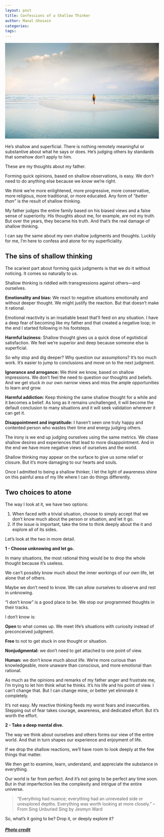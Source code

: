 ```yaml
---
layout: post
title: Confessions of a Shallow Thinker
author: Manal Ghosain
categories:
tags:
---
```


![Shallow waters](/images/sandbar.jpg)

He’s shallow and superficial. There is nothing remotely meaningful or substantive about what he says or does. He’s judging others by standards that somehow don’t apply to him. 

These are my thoughts about my father. 

Forming quick opinions, based on shallow observations, is easy. We don’t need to do anything else because we *know* we’re right.

We *think* we’re more enlightened, more progressive, more conservative, more religious, more traditional, or more educated. Any form of *“better than”* is the result of shallow thinking.

My father judges the entire family based on his biased views and a false sense of superiority. His thoughts about me, for example, are not my truth. But over the years, they became his truth. And that’s the real damage of shallow thinking.

I can say the same about my own shallow judgments and thoughts. Luckily for me, I’m here to confess and atone for my superficiality. 

## The sins of shallow thinking 

The scariest part about forming quick judgments is that we do it without noticing. It comes so naturally to us.

Shallow thinking is riddled with transgressions against others—and ourselves.

**Emotionality and bias:** We react to negative situations emotionally and without deeper thought. We might justify the reaction. But that doesn’t make it rational.

Emotional reactivity is an insatiable beast that’ll feed on any situation. I have a deep fear of becoming like my father and that created a negative loop; in the end I started following in his footsteps.

**Harmful laziness:** Shallow thought gives us a quick dose of egotistical satisfaction. We feel we’re superior and deep because someone else is superficial.  

So why stop and dig deeper? Why question our assumptions? It’s too much work. It’s easier to jump to conclusions and move on to the next judgment.

**Ignorance and arrogance:** We *think* we know, based on shallow impressions. We don’t feel the need to question our thoughts and beliefs. And we get stuck in our own narrow views and miss the ample opportunities to learn and grow.

**Harmful addiction:** Keep thinking the same shallow thought for a while and it becomes a belief. As long as it remains unchallenged, it will become the default conclusion to many situations and it will seek validation wherever it can get it.

**Disappointment and ingratitude:** I haven’t seen one truly happy and contented person who wastes their time and energy judging others.

The irony is we end up judging ourselves using the same metrics. We chase shallow desires and experiences that lead to more disappointment. And in the end we have more negative views of ourselves and the world.

Shallow thinking may appear on the surface to give us some relief or closure. But it’s more damaging to our hearts and souls. 

Once I admitted to being a shallow thinker, I let the light of awareness shine on this painful area of my life where I can do things differently. 
 
## Two choices to atone

The way I look at it, we have two options:

1. When faced with a trivial situation, choose to simply accept that we don’t know much about the person or situation, and let it go.
2. If the issue is important, take the time to think deeply about the it and explore all of its sides.

Let’s look at the two in more detail.

**1 - Choose unknowing and let go.**

In many situations, the most rational thing would be to drop the whole thought because it’s useless.

We can’t possibly know much about the inner workings of our own life, let alone that of others.

Maybe we don’t need to know. We can allow ourselves to observe and rest in unknowing.

“I don’t know” is a good place to be. We stop our programmed thoughts in their tracks.

I don’t know is:

**Open** to what comes up. We meet life’s situations with curiosity instead of preconceived judgment.

**Free** to not to get stuck in one thought or situation.

**Nonjudgmental:** we don’t need to get attached to one point of view.

**Human:** we don’t know much about life. We’re more curious than knowledgeable, more unaware than conscious, and more emotional than rational.

As much as the opinions and remarks of my father anger and frustrate me, I’m trying to let him think what he thinks. It’s his life and his point of view. I can’t change that. But I can change mine, or better yet eliminate it completely.

It’s not easy. My reactive thinking feeds my worst fears and insecurities. Stepping out of fear takes courage, awareness, and dedicated effort. But it’s worth the effort.

**2 - Take a deep mental dive.**

The way we think about ourselves and others forms our view of the entire world. And that in turn shapes our experience and enjoyment of life.

If we drop the shallow reactions, we’ll have room to look deeply at the few things that matter.

We then get to examine, learn, understand, and appreciate the substance in everything.

Our world is far from perfect. And it’s not going to be perfect any time soon. But in that imperfection lies the complexity and intrigue of the entire universe.

> “Everything had nuance; everything had an unrevealed side or unexplored depths. Everything was worth looking at more closely.” – From Sing Unburied Sing by Jesmyn Ward

So, what’s it going to be? Drop it, or deeply explore it?

##### [Photo credit](https://pixabay.com/en/sandbar-water-ocean-sea-wave-869195/)